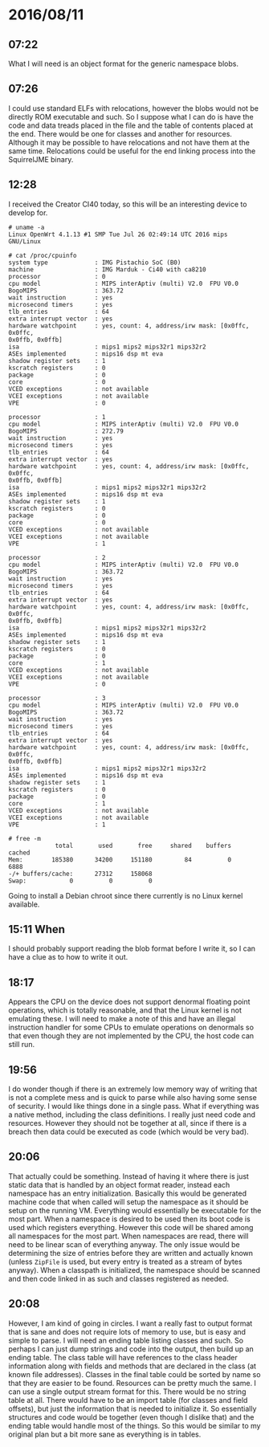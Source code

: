 # 2016/08/11

## 07:22

What I will need is an object format for the generic namespace blobs.

## 07:26

I could use standard ELFs with relocations, however the blobs would not be
directly ROM executable and such. So I suppose what I can do is have the code
and data treads placed in the file and the table of contents placed at the end.
There would be one for classes and another for resources. Although it may be
possible to have relocations and not have them at the same time. Relocations
could be useful for the end linking process into the SquirrelJME binary.

## 12:28

I received the Creator CI40 today, so this will be an interesting device to
develop for.

	# uname -a
	Linux OpenWrt 4.1.13 #1 SMP Tue Jul 26 02:49:14 UTC 2016 mips GNU/Linux
	
	# cat /proc/cpuinfo
	system type             : IMG Pistachio SoC (B0)
	machine                 : IMG Marduk - Ci40 with ca8210
	processor               : 0
	cpu model               : MIPS interAptiv (multi) V2.0  FPU V0.0
	BogoMIPS                : 363.72
	wait instruction        : yes
	microsecond timers      : yes
	tlb_entries             : 64
	extra interrupt vector  : yes
	hardware watchpoint     : yes, count: 4, address/irw mask: [0x0ffc, 0x0ffc,
	0x0ffb, 0x0ffb]
	isa                     : mips1 mips2 mips32r1 mips32r2
	ASEs implemented        : mips16 dsp mt eva
	shadow register sets    : 1
	kscratch registers      : 0
	package                 : 0
	core                    : 0
	VCED exceptions         : not available
	VCEI exceptions         : not available
	VPE                     : 0

	processor               : 1
	cpu model               : MIPS interAptiv (multi) V2.0  FPU V0.0
	BogoMIPS                : 272.79
	wait instruction        : yes
	microsecond timers      : yes
	tlb_entries             : 64
	extra interrupt vector  : yes
	hardware watchpoint     : yes, count: 4, address/irw mask: [0x0ffc, 0x0ffc,
	0x0ffb, 0x0ffb]
	isa                     : mips1 mips2 mips32r1 mips32r2
	ASEs implemented        : mips16 dsp mt eva
	shadow register sets    : 1
	kscratch registers      : 0
	package                 : 0
	core                    : 0
	VCED exceptions         : not available
	VCEI exceptions         : not available
	VPE                     : 1

	processor               : 2
	cpu model               : MIPS interAptiv (multi) V2.0  FPU V0.0
	BogoMIPS                : 363.72
	wait instruction        : yes
	microsecond timers      : yes
	tlb_entries             : 64
	extra interrupt vector  : yes
	hardware watchpoint     : yes, count: 4, address/irw mask: [0x0ffc, 0x0ffc,
	0x0ffb, 0x0ffb]
	isa                     : mips1 mips2 mips32r1 mips32r2
	ASEs implemented        : mips16 dsp mt eva
	shadow register sets    : 1
	kscratch registers      : 0
	package                 : 0
	core                    : 1
	VCED exceptions         : not available
	VCEI exceptions         : not available
	VPE                     : 0

	processor               : 3
	cpu model               : MIPS interAptiv (multi) V2.0  FPU V0.0
	BogoMIPS                : 363.72
	wait instruction        : yes
	microsecond timers      : yes
	tlb_entries             : 64
	extra interrupt vector  : yes
	hardware watchpoint     : yes, count: 4, address/irw mask: [0x0ffc, 0x0ffc,
	0x0ffb, 0x0ffb]
	isa                     : mips1 mips2 mips32r1 mips32r2
	ASEs implemented        : mips16 dsp mt eva
	shadow register sets    : 1
	kscratch registers      : 0
	package                 : 0
	core                    : 1
	VCED exceptions         : not available
	VCEI exceptions         : not available
	VPE                     : 1
	
	# free -m
		         total       used       free     shared    buffers     cached
	Mem:        185380      34200     151180         84          0       6888
	-/+ buffers/cache:      27312     158068
	Swap:            0          0          0

Going to install a Debian chroot since there currently is no Linux kernel
available.

## 15:11 When

I should probably support reading the blob format before I write it, so I can
have a clue as to how to write it out.

## 18:17

Appears the CPU on the device does not support denormal floating point
operations, which is totally reasonable, and that the Linux kernel is not
emulating these. I will need to make a note of this and have an illegal
instruction handler for some CPUs to emulate operations on denormals so that
even though they are not implemented by the CPU, the host code can still run.

## 19:56

I do wonder though if there is an extremely low memory way of writing that is
not a complete mess and is quick to parse while also having some sense of
security. I would like things done in a single pass. What if everything was
a native method, including the class definitions. I really just need code and
resources. However they should not be together at all, since if there is a
breach then data could be executed as code (which would be very bad).

## 20:06

That actually could be something. Instead of having it where there is just
static data that is handled by an object format reader, instead each namespace
has an entry initialization. Basically this would be generated machine code
that when called will setup the namespace as it should be setup on the running
VM. Everything would essentially be executable for the most part. When a
namespace is desired to be used then its boot code is used which registers
everything. However this code will be shared among all namespaces for the most
part. When namespaces are read, there will need to be linear scan of
everything anyway. The only issue would be determining the size of entries
before they are written and actually known (unless `ZipFile` is used, but
every entry is treated as a stream of bytes anyway). When a classpath is
initialized, the namespace should be scanned and then code linked in as such
and classes registered as needed.

## 20:08

However, I am kind of going in circles. I want a really fast to output format
that is sane and does not require lots of memory to use, but is easy and
simple to parse. I will need an ending table listing classes and such. So
perhaps I can just dump strings and code into the output, then build up an
ending table. The class table will have references to the class header
information along with fields and methods that are declared in the class (at
known file addresses). Classes in the final table could be sorted by name so
that they are easier to be found. Resources can be pretty much the same. I can
use a single output stream format for this. There would be no string table at
all. There would have to be an import table (for classes and field offsets),
but just the information that is needed to initialize it. So essentially
structures and code would be together (even though I dislike that) and the
ending table would handle most of the things. So this would be similar to my
original plan but a bit more sane as everything is in tables.

